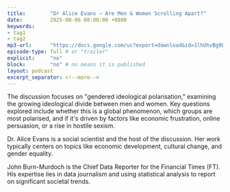 ```yaml
---
title:        "Dr Alice Evans – Are Men & Women Scrolling Apart?"
date:         2025-08-06 08:08:08 +0800
keywords:
- tag1
- tag2
mp3-url:      "https://docs.google.com/uc?export=download&id=1lhUhvBg9Ls_ncpQr63cTqbVAufMOhZjb"
episode-type: full # or "trailer"
explicit:     "no"
block:        "no" # no means it is published
layout: podcast
excerpt_separator: <!--more-->
---
```

The discussion focuses on "gendered ideological polarisation," examining the growing ideological divide between men and women. Key questions explored include whether this is a global phenomenon, which groups are most polarised, and if it's driven by factors like economic frustration, online persuasion, or a rise in hostile sexism.

Dr. Alice Evans is a social scientist and the host of the discussion. Her work typically centers on topics like economic development, cultural change, and gender equality.

John Burn-Murdoch is the Chief Data Reporter for the Financial Times (FT). His expertise lies in data journalism and using statistical analysis to report on significant societal trends.<!--more-->
